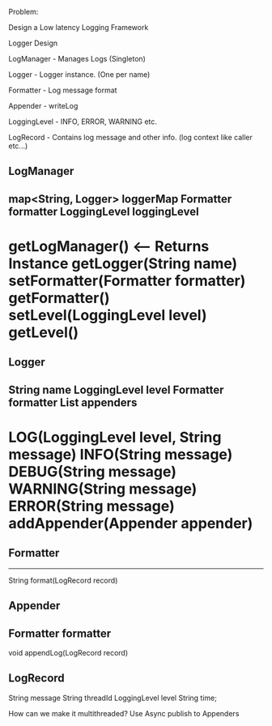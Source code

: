 Problem: 

Design a Low latency Logging Framework

Logger Design

LogManager - Manages Logs (Singleton)

Logger - Logger instance.  (One per name)

Formatter - Log message format

Appender - writeLog

LoggingLevel - INFO, ERROR, WARNING etc. 

LogRecord - Contains log message and other info. (log context like caller etc...)


LogManager <Singleton>
-----------------------
map<String, Logger> loggerMap
Formatter formatter
LoggingLevel loggingLevel
----------------------------
getLogManager() <-- Returns Instance
getLogger(String name)
setFormatter(Formatter formatter)
getFormatter()
setLevel(LoggingLevel level)
getLevel()
=================================



Logger
------
String name
LoggingLevel level
Formatter formatter
List<Appender> appenders
--------------------
LOG(LoggingLevel level, String message)
INFO(String message)
DEBUG(String message)
WARNING(String message)
ERROR(String message)
addAppender(Appender appender)
========================================

Formatter
---------
---------
String format(LogRecord record)


Appender
-------
Formatter formatter
-------
void appendLog(LogRecord record)


LogRecord
---------
String message
String threadId
LoggingLevel level
String time;




How can we make it multithreaded?  Use Async publish to Appenders